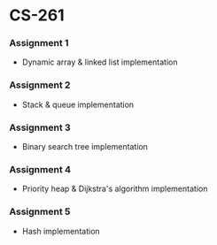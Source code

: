 # CS-261

### Assignment 1

- Dynamic array & linked list implementation

### Assignment 2

- Stack & queue implementation

### Assignment 3

- Binary search tree implementation

### Assignment 4

- Priority heap & Dijkstra's algorithm implementation

### Assignment 5

- Hash implementation
